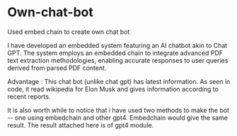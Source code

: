 # Own-chat-bot
Used embed chain to create own chat bot

I have developed an embedded system featuring an AI chatbot akin to Chat GPT.
The system employs an embedded chain to integrate advanced PDF text extraction methodologies, enabling accurate responses to user queries derived from parsed PDF content.

Advantage :
This chat bot (unlike chat gpt) has latest information. As seen in code, it read wikipedia for Elon Musk and gives information according to recent reports.

It is also worth while to notice that i have used two methods to make the bot -- one using embedchain and other gpt4. Embedchain would give the same result. The result attached here is of gpt4 module.
